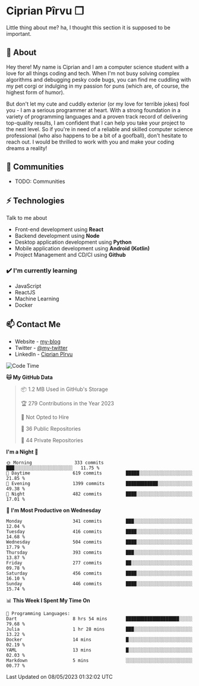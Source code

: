 # Ciprian Pîrvu ❐

Little thing about me? ha, I thought this section it is supposed to be important.

## 🧐 About

Hey there! My name is Ciprian and I am a computer science student with a love for all things coding and tech. When I'm not busy solving complex algorithms and debugging pesky code bugs, you can find me cuddling with my pet corgi or indulging in my passion for puns (which are, of course, the highest form of humor).

But don't let my cute and cuddly exterior (or my love for terrible jokes) fool you - I am a serious programmer at heart. With a strong foundation in a variety of programming languages and a proven track record of delivering top-quality results, I am confident that I can help you take your project to the next level. So if you're in need of a reliable and skilled computer science professional (who also happens to be a bit of a goofball), don't hesitate to reach out. I would be thrilled to work with you and make your coding dreams a reality!

## 👯 Communities

-   TODO: Communities

## ⚡ Technologies

Talk to me about

-   Front-end development using **React**
-   Backend development using **Node**
-   Desktop application development using **Python**
-   Mobile application development using **Android (Kotlin)**
-   Project Management and CD/CI using **Github**

### ✔️ I'm currently learning

-   JavaScript
-   ReactJS
-   Machine Learning
-   Docker

## 📫 Contact Me

-   Website - [my-blog]()
-   Twitter - [@my-twitter]()
-   LinkedIn - [Ciprian Pîrvu](https://www.linkedin.com/in/p%C3%AErvu-ciprian-cristian-4415991b1/)

<!--START_SECTION:waka-->
![Code Time](http://img.shields.io/badge/Code%20Time-1%2C723%20hrs%2027%20mins-blue)

**🐱 My GitHub Data** 

> 📦 1.2 MB Used in GitHub's Storage 
 > 
> 🏆 279 Contributions in the Year 2023
 > 
> 🚫 Not Opted to Hire
 > 
> 📜 36 Public Repositories 
 > 
> 🔑 44 Private Repositories 
 > 
**I'm a Night 🦉** 

```text
🌞 Morning                333 commits         ███░░░░░░░░░░░░░░░░░░░░░░   11.75 % 
🌆 Daytime                619 commits         █████░░░░░░░░░░░░░░░░░░░░   21.85 % 
🌃 Evening                1399 commits        ████████████░░░░░░░░░░░░░   49.38 % 
🌙 Night                  482 commits         ████░░░░░░░░░░░░░░░░░░░░░   17.01 % 
```
📅 **I'm Most Productive on Wednesday** 

```text
Monday                   341 commits         ███░░░░░░░░░░░░░░░░░░░░░░   12.04 % 
Tuesday                  416 commits         ████░░░░░░░░░░░░░░░░░░░░░   14.68 % 
Wednesday                504 commits         ████░░░░░░░░░░░░░░░░░░░░░   17.79 % 
Thursday                 393 commits         ███░░░░░░░░░░░░░░░░░░░░░░   13.87 % 
Friday                   277 commits         ██░░░░░░░░░░░░░░░░░░░░░░░   09.78 % 
Saturday                 456 commits         ████░░░░░░░░░░░░░░░░░░░░░   16.10 % 
Sunday                   446 commits         ████░░░░░░░░░░░░░░░░░░░░░   15.74 % 
```


📊 **This Week I Spent My Time On** 

```text
💬 Programming Languages: 
Dart                     8 hrs 54 mins       ████████████████████░░░░░   79.68 % 
Julia                    1 hr 28 mins        ███░░░░░░░░░░░░░░░░░░░░░░   13.22 % 
Docker                   14 mins             █░░░░░░░░░░░░░░░░░░░░░░░░   02.19 % 
YAML                     13 mins             █░░░░░░░░░░░░░░░░░░░░░░░░   02.03 % 
Markdown                 5 mins              ░░░░░░░░░░░░░░░░░░░░░░░░░   00.77 % 
```


 Last Updated on 08/05/2023 01:32:02 UTC
<!--END_SECTION:waka-->
